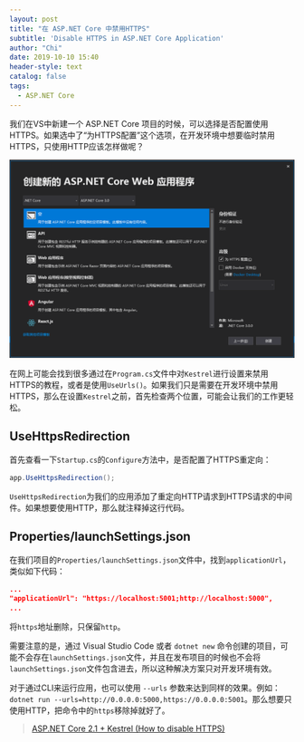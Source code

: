 ```yaml
---
layout: post
title: "在 ASP.NET Core 中禁用HTTPS"
subtitle: 'Disable HTTPS in ASP.NET Core Application'
author: "Chi"
date: 2019-10-10 15:40
header-style: text
catalog: false
tags:
  - ASP.NET Core
---
```


我们在VS中新建一个 ASP.NET Core 项目的时候，可以选择是否配置使用HTTPS。如果选中了“为HTTPS配置”这个选项，在开发环境中想要临时禁用HTTPS，只使用HTTP应该怎样做呢？

![select https](/img/in-post/2019-10-10-net-core-disable-https/set-https.png)

在网上可能会找到很多通过在`Program.cs`文件中对`Kestrel`进行设置来禁用HTTPS的教程，或者是使用`UseUrls()`。如果我们只是需要在开发环境中禁用HTTPS，那么在设置`Kestrel`之前，首先检查两个位置，可能会让我们的工作更轻松。

## UseHttpsRedirection

首先查看一下`Startup.cs`的`Configure`方法中，是否配置了HTTPS重定向：

``` C#
app.UseHttpsRedirection();
```

`UseHttpsRedirection`为我们的应用添加了重定向HTTP请求到HTTPS请求的中间件。如果想要使用HTTP，那么就注释掉这行代码。

## Properties/launchSettings.json

在我们项目的`Properties/launchSettings.json`文件中，找到`applicationUrl`，类似如下代码：

``` json
...
"applicationUrl": "https://localhost:5001;http://localhost:5000",
...
```

将`https`地址删除，只保留`http`。

需要注意的是，通过 Visual Studio Code 或者 `dotnet new` 命令创建的项目，可能不会存在`launchSettings.json`文件，并且在发布项目的时候也不会将`launchSettings.json`文件包含进去，所以这种解决方案只对开发环境有效。

对于通过CLI来运行应用，也可以使用 `--urls` 参数来达到同样的效果。例如： `dotnet run --urls=http://0.0.0.0:5000,https://0.0.0.0:5001`。那么想要只使用HTTP，把命令中的`https`移除掉就好了。

> [ASP.NET Core 2.1 + Kestrel (How to disable HTTPS)](https://stackoverflow.com/a/52533725)
